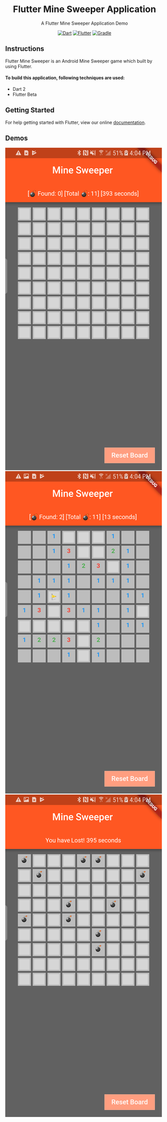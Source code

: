 <div align = "center">
    <h1>Flutter Mine Sweeper Application</h1>
    <p>A Flutter Mine Sweeper Application Demo<p>
    <a href="https://www.dartlang.org/" target="_blank"><img src="https://img.shields.io/badge/Dart-2.0.0-ff69b4.svg?longCache=true&style=for-the-badge" alt="Dart"></a>
    <a href="https://flutter.io/" target="_blank"><img src="https://img.shields.io/badge/Flutter-0.2.8-3BB9FF.svg?longCache=true&style=for-the-badge" alt="Flutter"></a>
    <a href="https://gradle.org/" target="_blank"><img src="https://img.shields.io/badge/Gradle-4.4-green.svg?longCache=true&style=for-the-badge" alt="Gradle"></a>
</div>

## Instructions
Flutter Mine Sweeper is an Android Mine Sweeper game which built by using Flutter.
#### To build this application, following techniques are used:  
- Dart 2
- Flutter Beta

## Getting Started

For help getting started with Flutter, view our online
[documentation](https://flutter.io/).

## Demos
![Mine_Sweeper_Demo_1](Resources/Mine_Sweeper_Demo_1.png)
![Mine_Sweeper_Demo_2](Resources/Mine_Sweeper_Demo_2.png)
![Mine_Sweeper_Demo_3](Resources/Mine_Sweeper_Demo_3.png)
